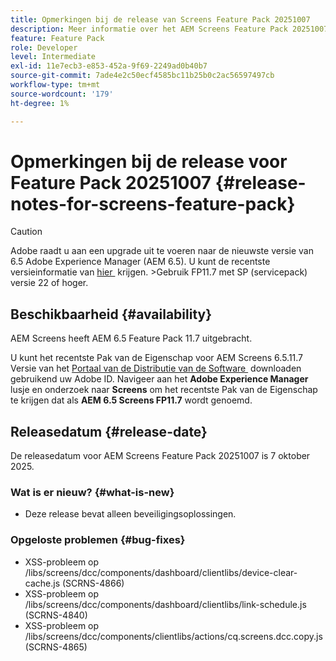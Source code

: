 ```yaml
---
title: Opmerkingen bij de release van Screens Feature Pack 20251007
description: Meer informatie over het AEM Screens Feature Pack 20251007 dat op 7 oktober 2025 werd vrijgegeven.
feature: Feature Pack
role: Developer
level: Intermediate
exl-id: 11e7ecb3-e853-452a-9f69-2249ad0b40b7
source-git-commit: 7ade4e2c50ecf4585bc11b25b0c2ac56597497cb
workflow-type: tm+mt
source-wordcount: '179'
ht-degree: 1%

---
```


# Opmerkingen bij de release voor Feature Pack 20251007 {#release-notes-for-screens-feature-pack}

>[!CAUTION]
>Adobe raadt u aan een upgrade uit te voeren naar de nieuwste versie van 6.5 Adobe Experience Manager (AEM 6.5). U kunt de recentste versieinformatie van [&#x200B; hier &#x200B;](https://experienceleague.adobe.com/en/docs/experience-manager-65/content/release-notes/release-notes) krijgen.
>&#x200B;>Gebruik FP11.7 met SP (servicepack) versie 22 of hoger.

## Beschikbaarheid {#availability}

AEM Screens heeft AEM 6.5 Feature Pack 11.7 uitgebracht.

U kunt het recentste Pak van de Eigenschap voor AEM Screens 6.5.11.7 Versie van het [&#x200B; Portaal van de Distributie van de Software &#x200B;](https://experience.adobe.com/#/downloads/content/software-distribution/en/aem.html) downloaden gebruikend uw Adobe ID. Navigeer aan het **Adobe Experience Manager** lusje en onderzoek naar **Screens** om het recentste Pak van de Eigenschap te krijgen dat als **AEM 6.5 Screens FP11.7** wordt genoemd.

## Releasedatum {#release-date}

De releasedatum voor AEM Screens Feature Pack 20251007 is 7 oktober 2025.

### Wat is er nieuw? {#what-is-new}

* Deze release bevat alleen beveiligingsoplossingen.

### Opgeloste problemen {#bug-fixes}

* XSS-probleem op /libs/screens/dcc/components/dashboard/clientlibs/device-clear-cache.js (SCRNS-4866)
* XSS-probleem op /libs/screens/dcc/components/dashboard/clientlibs/link-schedule.js (SCRNS-4840)
* XSS-probleem op /libs/screens/dcc/components/clientlibs/actions/cq.screens.dcc.copy.js (SCRNS-4865)
